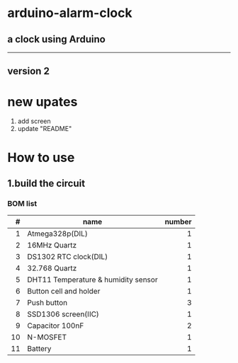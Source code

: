 
# arduino-alarm-clock
## a clock using Arduino
---
## version 2
# new upates
1. add screen
2. update "README"
# How to use
## 1.build the circuit
### BOM list
\# |name|number
---:|---|---:
1|Atmega328p(DIL)|1
2|16MHz Quartz|1
3|DS1302 RTC clock(DIL)|1
4|32.768 Quartz| 1
5|DHT11 Temperature & humidity sensor|1
6|Button cell and holder|1
7|Push button|3
8|SSD1306 screen(IIC)|1
9|Capacitor 100nF|2
10|N-MOSFET|1
11|Battery|1
###
